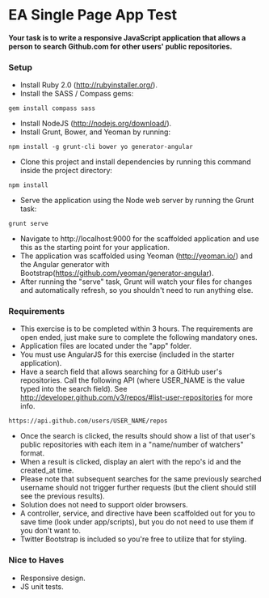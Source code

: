 # EA Single Page App Test

#### Your task is to write a responsive JavaScript application that allows a person to search Github.com for other users' public repositories.

### Setup

* Install Ruby 2.0 (http://rubyinstaller.org/).
* Install the SASS / Compass gems:
```
gem install compass sass
```
* Install NodeJS (http://nodejs.org/download/).
* Install Grunt, Bower, and Yeoman by running:
```
npm install -g grunt-cli bower yo generator-angular
```
* Clone this project and install dependencies by running this command inside the project directory:
```
npm install
```
* Serve the application using the Node web server by running the Grunt task:
```
grunt serve
```
* Navigate to http://localhost:9000 for the scaffolded application and use this as the starting point for your application.
* The application was scaffolded using Yeoman (http://yeoman.io/) and the Angular generator with Bootstrap(https://github.com/yeoman/generator-angular).
* After running the "serve" task, Grunt will watch your files for changes and automatically refresh, so you shouldn't need to run anything else.

### Requirements

* This exercise is to be completed within 3 hours. The requirements are open ended, just make sure to complete the following mandatory ones.
* Application files are located under the "app" folder.
* You must use AngularJS for this exercise (included in the starter application).
* Have a search field that allows searching for a GitHub user's repositories. Call the following API (where USER_NAME is the value typed into the search field). See http://developer.github.com/v3/repos/#list-user-repositories for more info.
```
https://api.github.com/users/USER_NAME/repos
```
* Once the search is clicked, the results should show a list of that user's public repositories with each item in a "name/number of watchers" format.
* When a result is clicked, display an alert with the repo's id and the created_at time.
* Please note that subsequent searches for the same previously searched username should not trigger further requests (but the client should still see the previous results).
* Solution does not need to support older browsers.
* A controller, service, and directive have been scaffolded out for you to save time (look under app/scripts), but you do not need to use them if you don't want to.
* Twitter Bootstrap is included so you're free to utilize that for styling.

### Nice to Haves

* Responsive design.
* JS unit tests.
